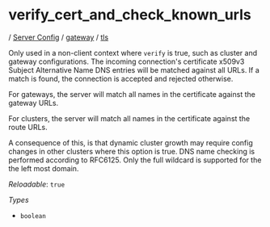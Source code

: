 # verify_cert_and_check_known_urls

/ [Server Config](/ref/config/index.md) / [gateway](/ref/config/gateway/index.md) / [tls](/ref/config/gateway/tls/index.md) 

Only used in a non-client context where `verify` is true, such as cluster and gateway configurations.
The incoming connection's certificate x509v3 Subject Alternative Name DNS entries will be matched against
all URLs. If a match is found, the connection is accepted and rejected otherwise.

For gateways, the server will match all names in the certificate against the gateway URLs.

For clusters, the server will match all names in the certificate against the route URLs.

A consequence of this, is that dynamic cluster growth may require config changes in other clusters where this
option is true. DNS name checking is performed according to RFC6125. Only the full wildcard is supported for the
the left most domain.

*Reloadable*: `true`

*Types*

- `boolean`


